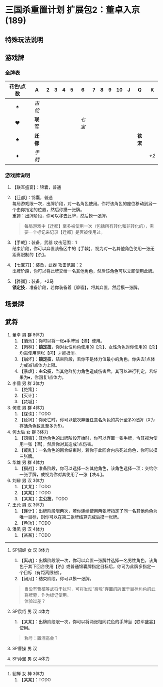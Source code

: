 # 三国杀重置计划 扩展包2：董卓入京 (189)

## 特殊玩法说明

## 游戏牌

### 全牌表

| 花色\点数 |    A     |   2   |   3   |   4   |   5   |   6   |   7   |   8   |   9   |  10   |   J   |    Q     |   K   |
| :-------: | :------: | :---: | :---: | :---: | :---: | :---: | :---: | :---: | :---: | :---: | :---: | :------: | :---: |
|     ♠     |  *古锭*  |       |       |       |       |       |       |       |       |       |       |          |       |
|     ♥     | **联军** |       |       |       |       | *七宝* |       |       |       |       |       |          |       |
|     ♣     | **迁都** |       |       |       |       |       |       |       |       |       |       | **铁索** |       |
|     ♦     |  *手戟*  |       |       |       |       |       |       |       |       |       |       |          |  *+2* |

### 游戏牌说明

1. 【联军盛宴】：锦囊，普通
2. 【迁都】：锦囊，普通  
   每局游戏限一次，出牌阶段，对一名角色使用。你将该角色的座位移动到另一个由你指定的位置，然后你摸一张牌。  
   重铸：出牌阶段，你可以移去此牌，然后摸一张牌。

   > 每局游戏中【迁都】至多被使用一次（包括所有转化和非转化的），需要一个标记来记录【迁都】是否被使用过。
3. 【手戟】：装备，武器 攻击范围：1  
   结束阶段，你可以弃置装备区中的【手戟】，视为对一名其他角色使用一张无距离限制的【杀】。
4. 【七宝刀】：装备，武器 攻击范围：2  
   出牌阶段，你可以将此牌交给一名其他角色，然后该角色可以立即使用此牌。
5. 【骅骝】：装备，+2马  
   **锁定技**，准备阶段，若你装备着【骅骝】，将其弃置，然后摸一张牌。

## 场景牌

## 武将

1. 董卓 男 群 8体力
   1. 【酒池】：你可以将一张♠手牌当【酒】使用。
   2. 【肉林】：**锁定技**，你对女性角色使用的【杀】、女性角色对你使用的【杀】均需使用两张【闪】才能抵消。
   3. 【崩坏】：**锁定技**，结束阶段，若你不是体力值最小的角色，你失去1点体力或减1点体力上限。
   4. 【暴虐】：**主公技**，当其他群势力角色造成伤害后，其可以进行判定，若结果为♠，你回复1点体力。
2. 李儒 男 群 3体力
   1. 【绝策】：
   2. 【灭计】：
   3. 【焚城】：
3. 何进 男 群 4体力
   1. 【谋诛】：TODO
   2. 【延祸】：你死亡时，你可以依次弃置任意名角色的共计至多X张牌（X为存活角色数且至多为5）。
4. 何太后 女 群 3体力
   1. 【鸩毒】：其他角色的出牌阶段开始时，你可以弃置一张手牌，令其视为使用一张【酒】，然后你对其造成1点伤害。
   2. 【戚乱】：一名角色的回合结束时，若你于此回合内杀死过角色，你可以摸三张牌。
5. 华雄 男 群 4体力
   1. 【搦战】：准备阶段，你可以选择一名其他角色，该角色选择一项：交给你一张手牌，或视为你对其使用了一张【决斗】。
6. 刘辩 男 汉 3体力
   1. 【某某】：TODO
   2. 【某某】：TODO
   3. 【某某】：**主公技**，TODO
7. 王允 男 汉 3体力
   1. 【连计】：出牌阶段限两次，若你连续使用两张牌指定了同一名其他角色为唯一目标，则你可以在第二张牌结算完成后摸一张牌。
   2. 【矜功】：TODO
8. 潘凤 男 汉 4体力
   1. 【某某】：TODO

----

1. SP貂蝉 女 汉 3体力
   1. 【离魂】：出牌阶段限一次，你可以弃置一张牌并选择一名男性角色，该角色于其下回合使用【杀】或普通锦囊牌指定目标后，你可为此牌多指定一个目标（有距离限制）。
   2. 【闭月】：结束阶段，你可以摸一张牌。

   > 当没有曹植等武将干扰时，可将发动“离魂”弃置的牌置于目标角色的武将牌旁，作为标记使用。  
   > 体验过差？
2. SP袁绍 男 汉 4体力
   1. 【某某】：出牌阶段限一次，你可以将两张相同花色的手牌当【联军盛宴】使用。

   > 称号：置酒高会？
3. SP曹操 男 汉
4. SP孙坚 男 汉 4体力

----

1. 貂蝉 女 神 3体力
   1. 【某某】：TODO
